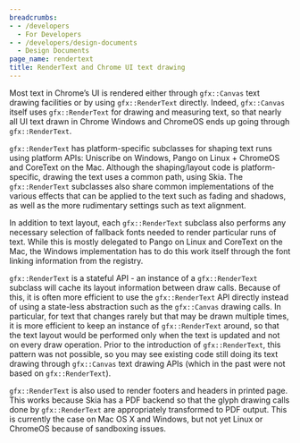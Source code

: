```yaml
---
breadcrumbs:
- - /developers
  - For Developers
- - /developers/design-documents
  - Design Documents
page_name: rendertext
title: RenderText and Chrome UI text drawing
---
```


Most text in Chrome’s UI is rendered either through `gfx::Canvas` text drawing
facilities or by using `gfx::RenderText` directly. Indeed, `gfx::Canvas` itself
uses `gfx::RenderText` for drawing and measuring text, so that nearly all UI
text drawn in Chrome Windows and ChromeOS ends up going through
`gfx::RenderText`.

`gfx::RenderText` has platform-specific subclasses for shaping text runs using
platform APIs: Uniscribe on Windows, Pango on Linux + ChromeOS and CoreText on
the Mac. Although the shaping/layout code is platform-specific, drawing the text
uses a common path, using Skia. The `gfx::RenderText` subclasses also share
common implementations of the various effects that can be applied to the text
such as fading and shadows, as well as the more rudimentary settings such as
text alignment.

In addition to text layout, each `gfx::RenderText` subclass also performs any
necessary selection of fallback fonts needed to render particular runs of text.
While this is mostly delegated to Pango on Linux and CoreText on the Mac, the
Windows implementation has to do this work itself through the font linking
information from the registry.

`gfx::RenderText` is a stateful API - an instance of a `gfx::RenderText`
subclass will cache its layout information between draw calls. Because of this,
it is often more efficient to use the `gfx::RenderText` API directly instead of
using a state-less abstraction such as the `gfx::Canvas` drawing calls. In
particular, for text that changes rarely but that may be drawn multiple times,
it is more efficient to keep an instance of `gfx::RenderText` around, so that
the text layout would be performed only when the text is updated and not on
every draw operation. Prior to the introduction of `gfx::RenderText`, this
pattern was not possible, so you may see existing code still doing its text
drawing through `gfx::Canvas` text drawing APIs (which in the past were not
based on `gfx::RenderText`).

`gfx::RenderText` is also used to render footers and headers in printed page.
This works because Skia has a PDF backend so that the glyph drawing calls done
by `gfx::RenderText` are appropriately transformed to PDF output. This is
currently the case on Mac OS X and Windows, but not yet Linux or ChromeOS
because of sandboxing issues.
